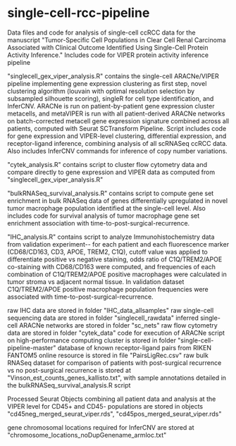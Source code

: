 # single-cell-rcc-pipeline
Data files and code for analysis of single-cell ccRCC data for the manuscript "Tumor-Specific Cell Populations in Clear Cell Renal Carcinoma Associated with Clinical Outcome Identified Using Single-Cell Protein Activity Inference." Includes code for VIPER protein activity inference pipeline

"singlecell_gex_viper_analysis.R" contains the single-cell ARACNe/VIPER pipeline implementing gene expression clustering as first step, novel clustering algorithm (louvain with optimal resolution selection by subsampled silhouette scoring), singleR for cell type identification, and InferCNV. ARACNe is run on patient-by-patient gene expression cluster metacells, and metaVIPER is run with all patient-derived ARACNe networks on batch-corrected metacell gene expression signature combined across all patients, computed with Seurat SCTransform Pipeline. Script includes code for gene expression and VIPER-level clustering, differential expression, and receptor-ligand inference, combining analysis of all scRNASeq ccRCC data. Also includes InferCNV commands for inference of copy number variations.

"cytek_analysis.R" contains script to cluster flow cytometry data and compare directly to gene expression and VIPER data as computed from "singlecell_gex_viper_analysis.R"

"bulkRNASeq_survival_analysis.R" contains script to compute gene set enrichment in bulk RNASeq data of genes differentially upregulated in novel tumor macrophage population identified at the single-cell level. Also includes code for survival analysis of tumor macrophage gene set enrichment association with time-to-post-surgical-recurrence.

"IHC_analysis.R" contains script to analyze Immunohistochemistry data from validation experiment-- for each patient and each fluorescence marker (CD68/CD163, CD3, APOE, TREM2, C1Q), cutoff value was applied to differentiate positive vs negative staining, odds ratio of C1Q/TREM2/APOE co-staining with CD68/CD163 were computed, and frequencies of each combination of C1Q/TREM2/APOE positive macrophages were calculated in tumor stroma vs adjacent normal tissue. In validation dataset C1Q/TREM2/APOE positive macrophage population frequencies were associated with time-to-post-surgical-recurrence.

raw IHC data are stored in folder "IHC_data_allsamples" raw single-cell sequencing data are stored in folder "singlecell_rawdata" inferred single-cell ARACNe networks are stored in folder "sc_nets" raw flow cytometry data are stored in folder "cytek_data" code for execution of ARACNe script on high-performance computing cluster is stored in folder "single-cell-pipeline-master" database of known receptor-ligand pairs from RIKEN FANTOM5 online resource is stored in file "PairsLigRec.csv" raw bulk RNASeq dataset for comparison of patients with post-surgical recurrence vs no post-surgical recurrence is stored at "Vinson_est_counts_genes_kallisto.txt", with sample annotations detailed in the bulkRNASeq_survival_analysis.R script

Processed Seurat Objects combining all patient data and analysis at the VIPER level for CD45+ and CD45- populations are stored in objects "cd45neg_merged_seurat_viper.rds", "cd45pos_merged_seurat_viper.rds"

gene chromosomal locations required for InferCNV are stored at "chromosome_locations_noDupGenename_armloc.txt"
